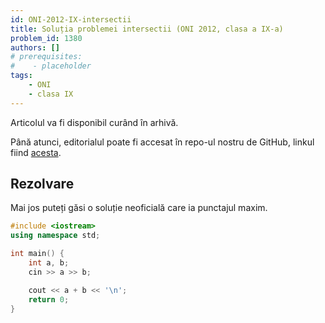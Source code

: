```yaml
---
id: ONI-2012-IX-intersectii
title: Soluția problemei intersectii (ONI 2012, clasa a IX-a)
problem_id: 1380
authors: []
# prerequisites:
#    - placeholder
tags:
    - ONI
    - clasa IX
---
```


Articolul va fi disponibil curând în arhivă.

Până atunci, editorialul poate fi accesat în repo-ul nostru de GitHub, linkul fiind [acesta](https://github.com/roalgo-discord/Romanian-Olympiad-Solutions/blob/main/ONI%20(national%20olympiad)/2012/09/intersectii.pdf).

## Rezolvare

Mai jos puteți găsi o soluție neoficială care ia punctajul maxim.

```cpp
#include <iostream>
using namespace std;

int main() {
    int a, b;
    cin >> a >> b;

    cout << a + b << '\n';
    return 0;
}
```
